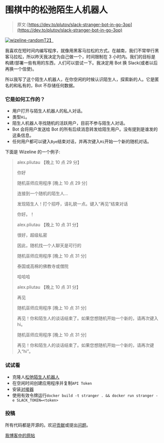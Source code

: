 # 围棋中的松弛陌生人机器人

> 原文:[https://dev.to/plutov/slack-stranger-bot-in-go-3op](https://dev.to/plutov/slack-stranger-bot-in-go-3op)

[![wizeline-random](../Images/1984260146b6ed2c7b9c49fcfb5640d7.png)T2】](https://res.cloudinary.com/practicaldev/image/fetch/s--kvuXPG6C--/c_limit%2Cf_auto%2Cfl_progressive%2Cq_auto%2Cw_880/http://pliutau.com/wizeline-random.png)

我喜欢在短时间内编写程序，就像用黑客马拉松的方式。在越南，我们不常举行黑客马拉松，所以昨天我决定为自己做一个，时间限制在 3 小时内。我们的目标是构建/部署一些有用的东西，人们可以尝试一下。我决定用 Bot 换 Slack(或者以后再换一个信使)。

所以我写了这个陌生人机器人，在你空闲的时候认识陌生人，探索新的人。它是匿名的和私有的，Bot 不存储任何数据。

### [](#how-it-works)它是如何工作的？

*   用户打开与陌生人机器人的私人对话。
*   类型`Hi`。
*   陌生人机器人寻找随机的活跃用户，目前不参与陌生人对话。
*   Bot 会将用户发送给 Bot 的所有后续消息转发给陌生用户。没有提到是谁发的这条信息。
*   任何用户都可以键入`Bye`结束对话，并再次键入`Hi`开始一个新的随机对话。

下面是 Wizeline 的一个例子:

> alex.pliutau 【晚上 10 点 29 分】
> 
> 你好
> 
> 随机巫师应用程序 [晚上 10 点 29 分]
> 
> 连接到一个随机的陌生人...
> 
> 发现陌生人！打个招呼，请礼貌一点。键入“再见”结束对话
> 
> 你好。！
> 
> alex.pliutau 【晚上 10 点 31 分】
> 
> 很好，超级私密
> 
> 因此，随机找一个人聊天是可行的
> 
> 随机巫师应用程序 [晚上 10 点 31 分]
> 
> 泰国或高棉的佛教寺或僧院
> 
> 哈哈哈
> 
> alex.pliutau 【晚上 10 点 31 分】
> 
> 再见
> 
> 随机巫师应用程序 [晚上 10 点 31 分]
> 
> 再见！你和陌生人的谈话结束了。如果您想随机开始一个新的，请再次键入 hi。
> 
> 随机巫师应用程序 [晚上 10 点 31 分]
> 
> 再见！你和陌生人的谈话结束了。如果您想随机开始一个新的，请再次键入“hi”。

### [](#try-it)试试看

*   克隆人[松弛陌生人机器人](https://github.com/wizeline/slack-stranger-bot)
*   在空闲时间创建应用程序并复制`API Token`
*   安装[对接器](https://docs.docker.com/engine/installation/)
*   使用有效令牌运行`docker build -t stranger . && docker run stranger -e SLACK_TOKEN=<token>`

### [](#contribute)投稿

所有代码都是开源的。欢迎[贡献](https://github.com/wizeline/slack-stranger-bot/pulls)或提出[问题](https://github.com/wizeline/slack-stranger-bot/issues)。

[我博客中的原帖](http://pliutau.com/slack-stranger-bot-in-go/)